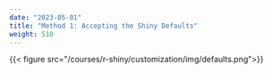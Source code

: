 ```yaml
---
date: "2023-05-01"
title: "Method 1: Accepting the Shiny Defaults"
weight: 510
---
```


{{< figure src="/courses/r-shiny/customization/img/defaults.png">}}
